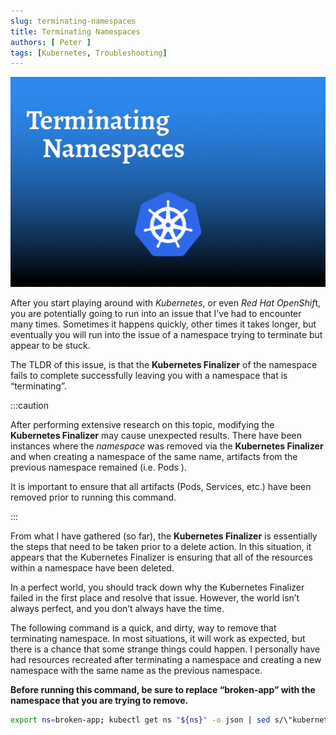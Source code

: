 ```yaml
---
slug: terminating-namespaces
title: Terminating Namespaces
authors: [ Peter ]
tags: [Kubernetes, Troubleshooting]
---
```


![Terminating Namespaces Hero](img/TerminatingNamespaces.png)

After you start playing around with *Kubernetes*, or even *Red Hat OpenShif*t, you are potentially going to run into an issue that I’ve had to encounter many times. Sometimes it happens quickly, other times it takes longer, but eventually you will run into the issue of a namespace trying to terminate but appear to be stuck.

<!--truncate-->

The TLDR of this issue, is that the **Kubernetes Finalizer** of the namespace fails to complete successfully leaving you with a namespace that is “terminating”.

:::caution

After performing extensive research on this topic, modifying the **Kubernetes Finalizer** may cause unexpected results. There have been instances where the *namespace* was removed via the **Kubernetes Finalizer** and when creating a namespace of the same name, artifacts from the previous namespace remained (i.e. Pods ). 

It is important to ensure that all artifacts (Pods, Services, etc.) have been removed prior to running this command.
 
:::

From what I have gathered (so far), the **Kubernetes Finalizer** is essentially the steps that need to be taken prior to a delete action. In this situation, it appears that the Kubernetes Finalizer is ensuring that all of the resources within a namespace have been deleted.

In a perfect world, you should track down why the Kubernetes Finalizer failed in the first place and resolve that issue. However, the world isn’t always perfect, and you don’t always have the time. 

The following command is a quick, and dirty, way to remove that terminating namespace. In most situations, it will work as expected, but there is a chance that some strange things could happen. I personally have had resources recreated after terminating a namespace and creating a new namespace with the same name as the previous namespace.

**Before running this command, be sure to replace “broken-app” with the namespace that you are trying to remove.**

``` bash showLineNumbers
export ns=broken-app; kubectl get ns "${ns}" -o json | sed s/\"kubernetes\"//g | kubectl replace --raw /api/v1/namespaces/"${ns}"/finalize -f -
```